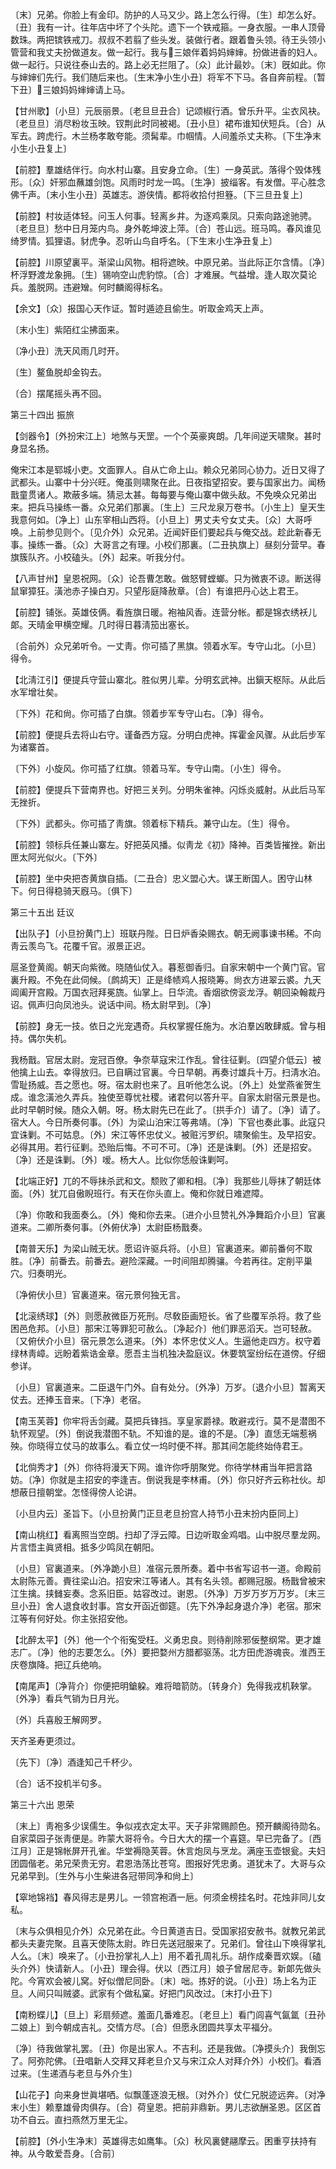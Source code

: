 <!-- { "loadSidebar": true } -->
〔末〕兄弟。你脸上有金印。防护的人马又少。路上怎么行得。〔生〕却怎么好。〔丑〕我有一计。往年店中坏了个头陀。遗下一个铁戒箍。一身衣服。一串人顶骨数珠。两把镔铁戒刀。叔叔不若翦了些头发。装做行者。跟着鲁头领。待王头领小管营和我丈夫扮做道友。做一起行。我与三娘伴着妈妈婶婶。扮做进香的妇人。做一起行。只说往泰山去的。路上必无拦阻了。〔众〕此计最妙。〔末〕旣如此。你与婶婶们先行。我们随后来也。〔生末净小生小丑〕将军不下马。各自奔前程。〔暂下丑〕三娘妈妈婶婶请上马。 

【甘州歌】〔小旦〕元辰丽景。〔老旦旦丑合〕记颂椒行酒。曾乐升平。尘衣风袂。〔老旦旦〕消尽粉妆玉映。钗荆此时同被褐。〔丑小旦〕裙布谁知伏短兵。〔合〕从军去。跨虎行。木兰杨孝敢夸能。须髯辈。巾帼情。人间羞杀丈夫称。〔下生净末小生小丑复上〕 

【前腔】羣雄结伴行。向水村山寨。且安身立命。〔生〕一身英武。落得个毁体残形。〔众〕奸邪血蘸雄剑饱。风雨时时龙一鸣。〔生净〕披缁客。有发僧。平心胜念佛千声。〔末小生小丑〕英雄志。游侠情。都将收拾付担簦。〔下三旦丑复上〕 

【前腔】村妆适体轻。问玉人何事。轻离乡井。为逐鸡乘凤。只索向路途驰骋。〔老旦旦〕愁中日月笼内鸟。身外乾坤波上萍。〔合〕苍山远。班马鸣。春风谁见绮罗情。狐狸语。豺虎争。忍听山鸟自呼名。〔下生末小生净丑复上〕 

【前腔】川原望裏平。渐梁山风物。相将遮映。中原兄弟。当此际正尔含情。〔净〕杯浮野渡龙象拥。〔生〕锡响空山虎豹惊。〔合〕才难展。气益增。逢人取次莫论兵。羞脱网。违避矰。何时麟阁得标名。

【余文】〔众〕报国心天作证。暂时遁迹且偷生。听取金鸡天上声。

〔末小生〕紫陌红尘拂面来。



〔净小丑〕洗天风雨几时开。

〔生〕鳌鱼脱却金钩去。



〔合〕摆尾摇头再不回。 

第三十四出
振旅

【剑器令】〔外扮宋江上〕地煞与天罡。一个个英豪爽朗。几年间逆天啸聚。甚时身显名扬。

俺宋江本是郓城小吏。文面罪人。自从亡命上山。赖众兄弟同心协力。近日又得了武都头。山寨中十分兴旺。俺虽则啸聚在此。日夜指望招安。要与国家出力。闻杨戬童贯诸人。欺蔽多端。猜忌太甚。每每要与俺山寨中做头敌。不免唤众兄弟出来。把兵马操练一番。众兄弟们那裏。〔生上〕三尺龙泉万卷书。〔小生上〕皇天生我意何如。〔净上〕山东宰相山西将。〔小旦上〕男丈夫兮女丈夫。〔众〕大哥呼唤。上前参见则个。〔见介外〕众兄弟。近闻奸臣们要起兵与俺交战。趁此新春无事。操练一番。〔众〕大哥言之有理。小校们那裏。〔二丑执旗上〕昼刻分营早。春旗簇队齐。小校磕头。〔外〕起来。听我分付。 

【八声甘州】皇恩祝网。〔众〕论吾曹怎敢。做怒臂螳螂。只为微衷不谅。断送得鼠窜獐狂。潢池赤子操白刃。只望彤庭降赦章。〔合〕有谁把丹心达上君王。

【前腔】铺张。英雄伎俩。看旌旗日暖。袍袖风香。连营分帐。都是锦衣绣袄儿郞。天晴金甲横空耀。几时得日暮淸笳出塞长。

〔合前外〕众兄弟听令。一丈靑。你可插了黑旗。领着水军。专守山北。〔小旦〕得令。 

【北淸江引】便提兵守营山寨北。胜似男儿辈。分明玄武神。出鎭天枢际。从此后水军增壮矣。

〔下外〕花和尙。你可插了白旗。领着步军专守山右。〔净〕得令。 

【前腔】便提兵去将山右守。谨备西方寇。分明白虎神。挥霍金风骤。从此后步军为诸寨首。

〔下外〕小旋风。你可插了红旗。领着马军。专守山南。〔小生〕得令。 

【前腔】便提兵下营南界也。好把三关列。分明朱雀神。闪烁炎威射。从此后马军无挫折。

〔下外〕武都头。你可插了靑旗。领着标下精兵。兼守山左。〔生〕得令。 

【前腔】领标兵任兼山寨左。好把英风播。似靑龙《初》降神。百类皆摧挫。新出匣太阿光似火。〔下外〕 

【前腔】坐中央把杏黄旗自插。〔二丑合〕忠义盟心大。谋王断国人。困守山林下。何日得稳骑天廐马。〔俱下〕 

第三十五出
廷议

【出队子】〔小旦扮黄门上〕班联丹陛。日日炉香染赐衣。朝无阙事谏书稀。不向靑云羡鸟飞。花覆千官。淑景正迟。

扈圣登黄阁。朝天向紫微。晓随仙仗入。暮惹御香归。自家宋朝中一个黄门官。官裏升殿。不免在此伺候。〔鹧鸪天〕正是绛帻鸡人报晓筹。尙衣方进翠云裘。九天阊阖开宫殿。万国衣冠拜冕旒。仙掌上。日华流。香烟欲傍衮龙浮。朝回染翰裁丹诏。佩声归向凤池头。说话中间。杨太尉早到。〔净〕 

【前腔】身无一技。依日之光宠遇奇。兵权掌握任施为。水泊羣凶敢肆威。曾与相持。偶尔失机。

我杨戬。官居太尉。宠冠百僚。争奈草寇宋江作乱。曾往征剿。〔四望介低云〕被他擒上山去。幸得放归。已自瞒过官裏。今日早朝。再奏讨雄兵十万。扫淸水泊。雪耻扬威。吾之愿也。呀。宿太尉也来了。且听他怎么说。〔外上〕处堂燕雀贺生成。谁念潢池久弄兵。独使至尊忧社稷。诸君何以答升平。自家太尉宿元景是也。此时早朝时候。随众入朝。呀。杨太尉先已在此了。〔拱手介〕请了。〔净〕请了。宿大人。今日所奏何事。〔外〕为梁山泊宋江等弗靖。〔净〕下官也奏此事。此寇只宜诛剿。不可姑息。〔外〕宋江等怀忠仗义。被赃污罗织。啸聚偷生。及早招安。必得其用。若行征剿。恐贻后悔。不可不可。〔净〕还是诛剿。〔外〕还是招安。〔净〕还是诛剿。〔外〕嗳。杨大人。比似你恁般诛剿呵。 

【北端正好】兀的不辱抺杀武和文。颓败了卿和相。〔净〕我那些儿辱抹了朝廷体面。〔外〕犹兀自傲睨班行。有天在你头直上。俺和你就日难遮障。

〔净〕你敢和我面奏么。〔外〕俺和你去来。〔进介小旦赞礼外净舞蹈介小旦〕官裏道来。二卿所奏何事。〔外俯伏净〕太尉臣杨戬奏。 

【南普天乐】为梁山贼无状。愿诏许驱兵将。〔小旦〕官裏道来。卿前番何不取胜。〔净〕前番去。前番去。避险深藏。一时间阻却腾骧。今若再往。定削平巢穴。归奏明光。

〔净俯伏小旦〕官裏道来。宿元景何独无言。 

【北滚绣球】〔外〕则愿赦微臣万死刑。尽敎臣画短长。省了些覆军杀将。救了些困邑危邦。〔小旦〕那宋江等罪犯可赦么。〔净起介〕他们罪恶滔天。岂可轻赦。〔又俯伏介小旦〕宿元景怎么道来。〔外〕本怀忠仗义人。生逼他走四方。权守着绿林靑嶂。远盼着紫诰金章。愿吾主当机独决盈庭议。休要筑室纷纭在道傍。仔细参详。

〔小旦〕官裏道来。二臣退午门外。自有处分。〔外净〕万岁。〔退介小旦〕暂离天仗去。还捧玉音来。〔下净〕老宿。 

【南玉芙蓉】你牢将舌剑藏。莫把兵锋挡。享皇家爵禄。敢避戎行。莫不是潜图不轨怀观望。〔外〕倒说我潜图不轨。不知谁的是。谁的不是。〔净〕直恁无端惹祸殃。你晓得立仗马的故事么。看立仗一坞时便不祥。那其间怎能终始侍君王。

【北倘秀才】〔外〕你待将漫天下网。谁许你呼朋聚党。你待学林甫当年把言路妨。〔净〕你就是主招安的李逢吉。倒说我是李林甫。〔外〕你只好齐云称社伙。却想蔽日擅朝堂。怎怪得傍人论讲。

〔小旦内云〕圣旨下。〔小旦扮黄门正旦老旦扮宫人持节小丑末扮内臣同上〕 

【南山桃红】看离照当空朗。扫却了浮云障。日边听取金鸡唱。山中脱尽羣龙网。片言悟主眞贤相。抵多少鸣凤在朝阳。

〔小旦〕官裏道来。〔外净跪小旦〕准宿元景所奏。着中书省写诏书一道。命殿前太尉陈元善。賷往梁山泊。招安宋江等诸人。其有名头领。都赐冠服。杨戬曾被宋江生擒。挟雠妄奏。念系旧臣。姑容改过。谢恩。〔外净〕万岁万岁万万岁。〔末三旦小丑〕舍人退食收封事。宫女开函近御筵。〔先下外净起身退介净〕老宿。那宋江等有何好处。你主张招安他。 

【北醉太平】〔外〕他一个个衔寃受枉。义勇忠良。则待削除邪佞整纲常。更才雄志广。〔净〕他的志要怎么。〔外〕要把婺州方腊都驱荡。北方田虎游魂丧。淮西王庆卷旗降。把辽兵绝响。

【南尾声】〔净背介〕你便把明鎗躱。难将暗箭防。〔转身介〕免得我戎机鞅掌。〔外净〕看兵气销为日月光。

〔外〕兵喜殷王解网罗。



天齐圣寿更须过。

〔先下〕〔净〕酒逢知己千杯少。



〔合〕话不投机半句多。 

第三十六出
恩荣

〔末上〕靑袍多少误儒生。争似戎衣定太平。天子非常赐颜色。预开麟阁待勋名。自家菜园子张靑便是。昨蒙大哥将令。今日大大的摆一个喜筵。早已完备了。〔西江月〕正是锦帐屏开孔雀。华堂褥隐芙蓉。休言炮凤与烹龙。满座玉壶银瓮。夫妇团圆偕老。弟兄荣贵无穷。君恩浩荡比苍穹。图报好凭忠勇。道犹未了。大哥与众兄弟早到。〔生外与小生柴进各冠带同净和尙上〕 

【窣地锦裆】春风得志是男儿。一领宫袍酒一巵。何须金榜挂名时。花烛非同儿女私。

〔末与众俱相见介外〕众兄弟在此。今日黄道吉日。受国家招安赦书。就教兄弟武都头夫妻完聚。且喜天使陈太尉。昨日先送冠服来了。兄弟们。曾往山下唤得掌礼人么。〔末〕唤来了。〔小丑扮掌礼人上〕用不着孔周礼乐。胡作成秦晋欢娱。〔磕头介外〕快请新人。〔小丑〕理会得。伏以〔西江月〕娘子曾居尼寺。新郞先做头陀。今宵欢会被儿窝。好似僧尼同卧。〔末〕咄。拣好的说。〔小丑〕场上名为正旦。人间只叫贼婆。武家有个做私窠。好把门风改过。〔末打小丑下〕 

【南粉蝶儿】〔旦上〕彩扇频遮。羞面几番难忍。〔老旦上〕看门闾喜气氤氲〔丑孙二娘上〕到今朝成吉礼。交情方尽。〔合〕但愿永团圆共享太平福分。

〔净〕待我做掌礼罢。〔丑〕你是出家人。不吉利。还是我做。〔净摸头介〕我倒忘了。阿弥陀佛。〔丑唱新人交拜又拜老旦介又与宋江众人对拜介外〕小校们。看酒过来。〔生递酒与老旦与外介生〕 

【山花子】向来身世眞堪哂。似飘蓬逐浪无根。〔对外介〕仗仁兄脱迹远奔。〔对净末小生〕赖羣雄骨肉俱存。〔合〕荷皇恩。把前非鼎新。男儿志欲酬圣恩。区区首功不自云。直扫燕然万里无尘。

【前腔】〔外小生净末〕英雄得志如鹰隼。〔众〕秋风裏健翮摩云。困重亨扶持有神。从今敢爱吾身。〔合前〕 

